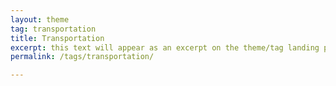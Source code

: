 ```yaml
---
layout: theme
tag: transportation
title: Transportation
excerpt: this text will appear as an excerpt on the theme/tag landing page
permalink: /tags/transportation/

---
```

